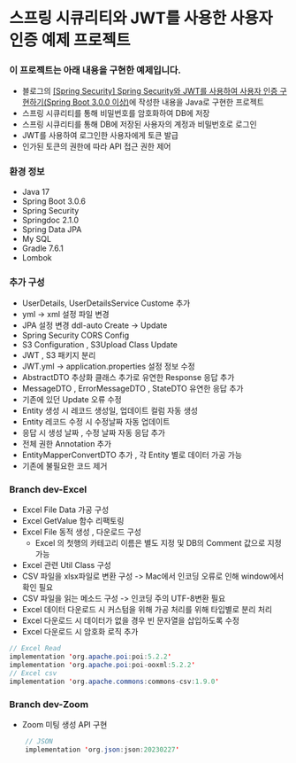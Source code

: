 # 스프링 시큐리티와 JWT를 사용한 사용자 인증 예제 프로젝트
### 이 프로젝트는 아래 내용을 구현한 예제입니다.
- 블로그의 [[Spring Security] Spring Security와 JWT를 사용하여 사용자 인증 구현하기(Spring Boot 3.0.0 이상)](https://colabear754.tistory.com/171)에 작성한 내용을 Java로 구현한 프로젝트
- 스프링 시큐리티를 통해 비밀번호를 암호화하여 DB에 저장
- 스프링 시큐리티를 통해 DB에 저장된 사용자의 계정과 비밀번호로 로그인
- JWT를 사용하여 로그인한 사용자에게 토큰 발급
- 인가된 토큰의 권한에 따라 API 접근 권한 제어


### 환경 정보
- Java 17
- Spring Boot 3.0.6
- Spring Security
- Springdoc 2.1.0
- Spring Data JPA
- My SQL
- Gradle 7.6.1
- Lombok

### 추가 구성
- UserDetails, UserDetailsService Custome 추가 
- yml -> xml 설정 파일 변경
- JPA 설정 변경 ddl-auto Create -> Update
- Spring Security CORS Config
- S3 Configuration , S3Upload Class Update
- JWT , S3 패키지 분리
- JWT.yml -> application.properties 설정 정보 수정
- AbstractDTO 추상화 클래스 추가로 유연한 Response 응답 추가
- MessageDTO , ErrorMessageDTO , StateDTO 유연한 응답 추가
- 기존에 있던 Update 오류 수정 
- Entity 생성 시 레코드 생성일, 업데이트 컬럼 자동 생성
- Entity 레코드 수정 시 수정날짜 자동 업데이트
- 응답 시 생성 날짜 , 수정 날짜 자동 응답 추가
- 전체 권한 Annotation 추가
- EntityMapperConvertDTO 추가 , 각 Entity 별로 데이터 가공 가능 
- 기존에 불필요한 코드 제거

### Branch dev-Excel
- Excel File Data 가공 구성
- Excel GetValue 함수 리팩토링
- Excel File 동적 생성 , 다운로드 구성 
    - Excel 의 첫행의 카테고리 이름은 별도 지정 및 DB의 Comment 값으로 지정 가능
- Excel 관련 Util Class 구성
- CSV 파일을 xlsx파일로 변환 구성 -> Mac에서 인코딩 오류로 인해 window에서 확인 필요
- CSV 파일을 읽는 메소드 구성 -> 인코딩 주의 UTF-8변환 필요
- Excel 데이터 다운로드 시 커스텀을 위해 가공 처리를 위해 타입별로 분리 처리
- Excel 다운로드 시 데이터가 없을 경우 빈 문자열을 삽입하도록 수정
- Excel 다운로드 시 암호화 로직 추가
```java
// Excel Read
implementation 'org.apache.poi:poi:5.2.2'
implementation 'org.apache.poi:poi-ooxml:5.2.2'
// Excel csv
implementation 'org.apache.commons:commons-csv:1.9.0'
```
### Branch dev-Zoom
- Zoom 미팅 생성 API 구현
```java
    // JSON
    implementation 'org.json:json:20230227'
```